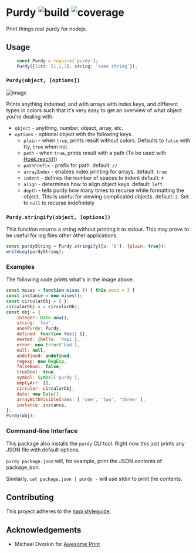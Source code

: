 # Purdy ![build](https://travis-ci.org/danielb2/purdy.js.svg) ![coverage](https://img.shields.io/badge/coverage-100%25-green.svg)

Print things real purdy for nodejs.

## Usage

```javascript
    const Purdy = require('purdy');
    Purdy({list: [1,2,3], string: 'some string'});
```

### `Purdy(object, [options])`

![image](https://github.com/danielb2/purdy/raw/master/example.png)

Prints anything indented, and with arrays with index keys, and different
types in colors such that it's very easy to get an overview of what object
you're dealing with.

* `object` - anything, number, object, array, etc.
* `options` - optional object with the following keys.
    * `plain` - when `true`, prints result without colors. Defaults to `false` with tty, `true` when not.
    * `path` - when `true`, prints result with a path (To be used with [Hoek.reach()](https://github.com/spumko/hoek#reachobj-chain-options))
    * `pathPrefix` - prefix for path. default: `// `
    * `arrayIndex` - enables index printing for arrays. default: `true`
    * `indent` - defines the number of spaces to indent default: `4`
    * `align` - determines how to align object keys. default: `left`
    * `depth` - tells purdy how many times to recurse while formatting the object. This is useful for viewing complicated objects. default: `2`. Set to `null` to recurse indefinitely


### `Purdy.stringify(object, [options])`

This function returns a string without printing it to stdout. This may prove
to be useful for log files other other applications.

``` javascript
const purdyString = Purdy.stringify({a: 'b'}, {plain: true});
writeLog(purdyString);
```

### Examples

The following code prints what's in the image above.

``` javascript
const mises = function mises () { this.moop = 3 }
const instance = new mises();
const circularObj = { };
circularObj.a = circularObj;
const obj = {
    integer: Date.now(),
    string: 'foo',
    anonPurdy: Purdy,
    defined: function Yes() {},
    nested: {hello: 'hapi'},
    error: new Error('bad'),
    null: null,
    undefined: undefined,
    regexp: new RegExp,
    falseBool: false,
    trueBool: true,
    symbol: Symbol('purdy'),
    emptyArr: [],
    circular: circularObj,
    date: new Date(),
    arrayWithVisibleIndex: [ 'one', 'two', 'three' ],
    instance: instance,
};
Purdy(obj);

```


### Command-line Interface

This package also installs the `purdy` CLI tool. Right now this just prints
any JSON file with default options.

`purdy package.json` will, for example, print the JSON contents of
package.json.

Similarly, `cat package.json | purdy -`  will use stdin to print the contents.

## Contributing

This project adheres to the [hapi styleguide](https://github.com/hapijs/contrib/blob/master/Style.md).

## Acknowledgements
* Michael Dvorkin for [Awesome Print]

[Awesome Print]: https://github.com/michaeldv/awesome_print

